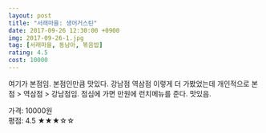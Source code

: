 ```yaml
---
layout: post
title: "서래마을: 생어거스틴"
date: 2017-09-26 12:30:00 +0900
img: 2017-09-26-1.jpg
tag: [서래마을, 동남아, 볶음밥]
rating: 4.5
cost: 10000
---
```

여기가 본점임. 본점인만큼 맛있다. 강남점 역삼점 이렇게 더 가봤었는데 개인적으로 본점 > 역삼점 > 강남점임.
점심에 가면 만원에 런치메뉴를 준다. 맛있음.

가격: 10000원 <br>
평점: 4.5 &#9733;&#9733;&#9733;&#9734;&#9734;
